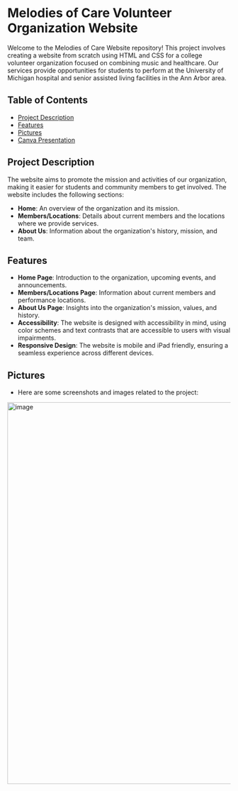 # Melodies of Care Volunteer Organization Website

Welcome to the Melodies of Care Website repository! This project involves creating a website from scratch using HTML and CSS for a college volunteer organization focused on combining music and healthcare. Our services provide opportunities for students to perform at the University of Michigan hospital and senior assisted living facilities in the Ann Arbor area.

## Table of Contents

- [Project Description](#project-description)
- [Features](#features)
- [Pictures](#pictures)
- [Canva Presentation](#canva-presentation)

## Project Description

The website aims to promote the mission and activities of our organization, making it easier for students and community members to get involved. The website includes the following sections:
- **Home**: An overview of the organization and its mission.
- **Members/Locations**: Details about current members and the locations where we provide services.
- **About Us**: Information about the organization's history, mission, and team.

## Features

- **Home Page**: Introduction to the organization, upcoming events, and announcements.
- **Members/Locations Page**: Information about current members and performance locations.
- **About Us Page**: Insights into the organization's mission, values, and history.
- **Accessibility**: The website is designed with accessibility in mind, using color schemes and text contrasts that are accessible to users with visual impairments.
- **Responsive Design**: The website is mobile and iPad friendly, ensuring a seamless experience across different devices.

## Pictures
- Here are some screenshots and images related to the project:

<img width="861" alt="image" src="https://github.com/user-attachments/assets/c2ab5841-c80a-4764-a6c5-01937cb1689a">





